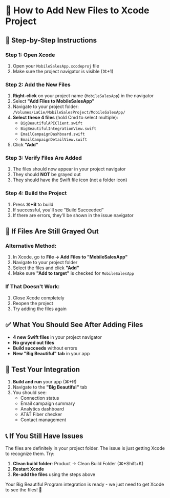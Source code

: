 # 📱 How to Add New Files to Xcode Project

## 🔧 **Step-by-Step Instructions**

### **Step 1: Open Xcode**
1. Open your `MobileSalesApp.xcodeproj` file
2. Make sure the project navigator is visible (⌘+1)

### **Step 2: Add the New Files**
1. **Right-click** on your project name (`MobileSalesApp`) in the navigator
2. Select **"Add Files to MobileSalesApp"**
3. Navigate to your project folder: `/Volumes/LaCie/MobileSalesProject/MobileSalesApp/`
4. **Select these 4 files** (hold Cmd to select multiple):
   - `BigBeautifulAPIClient.swift`
   - `BigBeautifulIntegrationView.swift`
   - `EmailCampaignDashboard.swift`
   - `EmailCampaignDetailView.swift`
5. Click **"Add"**

### **Step 3: Verify Files Are Added**
1. The files should now appear in your project navigator
2. They should **NOT** be grayed out
3. They should have the Swift file icon (not a folder icon)

### **Step 4: Build the Project**
1. Press **⌘+B** to build
2. If successful, you'll see "Build Succeeded"
3. If there are errors, they'll be shown in the issue navigator

## 🚨 **If Files Are Still Grayed Out**

### **Alternative Method:**
1. In Xcode, go to **File → Add Files to "MobileSalesApp"**
2. Navigate to your project folder
3. Select the files and click **"Add"**
4. Make sure **"Add to target"** is checked for `MobileSalesApp`

### **If That Doesn't Work:**
1. Close Xcode completely
2. Reopen the project
3. Try adding the files again

## ✅ **What You Should See After Adding Files**

- **4 new Swift files** in your project navigator
- **No grayed out files**
- **Build succeeds** without errors
- **New "Big Beautiful" tab** in your app

## 🎯 **Test Your Integration**

1. **Build and run** your app (⌘+R)
2. Navigate to the **"Big Beautiful"** tab
3. You should see:
   - Connection status
   - Email campaign summary
   - Analytics dashboard
   - AT&T Fiber checker
   - Contact management

## 📞 **If You Still Have Issues**

The files are definitely in your project folder. The issue is just getting Xcode to recognize them. Try:

1. **Clean build folder**: Product → Clean Build Folder (⌘+Shift+K)
2. **Restart Xcode**
3. **Re-add the files** using the steps above

Your Big Beautiful Program integration is ready - we just need to get Xcode to see the files! 🚀
